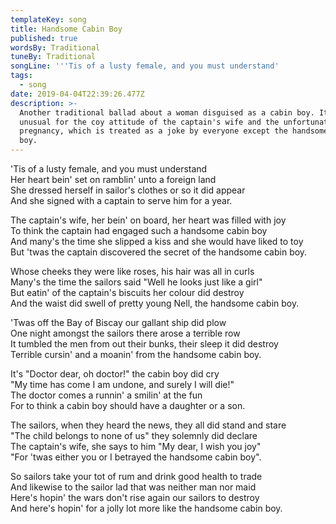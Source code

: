 ```yaml
---
templateKey: song
title: Handsome Cabin Boy
published: true
wordsBy: Traditional
tuneBy: Traditional
songLine: '''Tis of a lusty female, and you must understand'
tags:
  - song
date: 2019-04-04T22:39:26.477Z
description: >-
  Another traditional ballad about a woman disguised as a cabin boy. It's
  unusual for the coy attitude of the captain's wife and the unfortunate
  pregnancy, which is treated as a joke by everyone except the handsome cabin
  boy.
---
```

'Tis of a lusty female, and you must understand\
Her heart bein' set on ramblin' unto a foreign land\
She dressed herself in sailor's clothes or so it did appear\
And she signed with a captain to serve him for a year.

The captain's wife, her bein' on board, her heart was filled with joy\
To think the captain had engaged such a handsome cabin boy\
And many's the time she slipped a kiss and she would have liked to toy\
But 'twas the captain discovered the secret of the handsome cabin boy.

Whose cheeks they were like roses, his hair was all in curls\
Many's the time the sailors said "Well he looks just like a girl"\
But eatin' of the captain's biscuits her colour did destroy\
And the waist did swell of pretty young Nell, the handsome cabin boy.

'Twas off the Bay of Biscay our gallant ship did plow\
One night amongst the sailors there arose a terrible row\
It tumbled the men from out their bunks, their sleep it did destroy\
Terrible cursin' and a moanin' from the handsome cabin boy.

It's "Doctor dear, oh doctor!" the cabin boy did cry\
"My time has come I am undone, and surely I will die!"\
The doctor comes a runnin' a smilin' at the fun\
For to think a cabin boy should have a daughter or a son.

The sailors, when they heard the news, they all did stand and stare\
"The child belongs to none of us" they solemnly did declare\
The captain's wife, she says to him "My dear, I wish you joy"\
"For 'twas either you or I betrayed the handsome cabin boy".

So sailors take your tot of rum and drink good health to trade\
And likewise to the sailor lad that was neither man nor maid\
Here's hopin' the wars don't rise again our sailors to destroy\
And here's hopin' for a jolly lot more like the handsome cabin boy.
